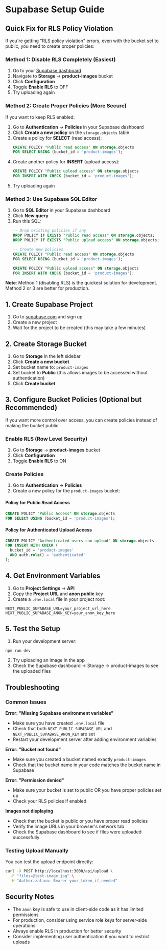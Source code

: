 # Supabase Setup Guide

## Quick Fix for RLS Policy Violation

If you're getting "RLS policy violation" errors, even with the bucket set to public, you need to create proper policies:

### Method 1: Disable RLS Completely (Easiest)

1. Go to your [Supabase dashboard](https://supabase.com)
2. Navigate to **Storage** → **product-images** bucket
3. Click **Configuration**
4. Toggle **Enable RLS** to OFF
5. Try uploading again

### Method 2: Create Proper Policies (More Secure)

If you want to keep RLS enabled:

1. Go to **Authentication** → **Policies** in your Supabase dashboard
2. Click **Create a new policy** on the `storage.objects` table
3. Create a policy for **SELECT** (read access):
   ```sql
   CREATE POLICY "Public read access" ON storage.objects
   FOR SELECT USING (bucket_id = 'product-images');
   ```
4. Create another policy for **INSERT** (upload access):
   ```sql
   CREATE POLICY "Public upload access" ON storage.objects
   FOR INSERT WITH CHECK (bucket_id = 'product-images');
   ```
5. Try uploading again

### Method 3: Use Supabase SQL Editor

1. Go to **SQL Editor** in your Supabase dashboard
2. Click **New query**
3. Run this SQL:
   ```sql
   -- Drop existing policies if any
   DROP POLICY IF EXISTS "Public read access" ON storage.objects;
   DROP POLICY IF EXISTS "Public upload access" ON storage.objects;
   
   -- Create new policies
   CREATE POLICY "Public read access" ON storage.objects
   FOR SELECT USING (bucket_id = 'product-images');
   
   CREATE POLICY "Public upload access" ON storage.objects
   FOR INSERT WITH CHECK (bucket_id = 'product-images');
   ```

**Note**: Method 1 (disabling RLS) is the quickest solution for development. Method 2 or 3 are better for production.

## 1. Create Supabase Project

1. Go to [supabase.com](https://supabase.com) and sign up
2. Create a new project
3. Wait for the project to be created (this may take a few minutes)

## 2. Create Storage Bucket

1. Go to **Storage** in the left sidebar
2. Click **Create a new bucket**
3. Set bucket name to: `product-images`
4. Set bucket to **Public** (this allows images to be accessed without authentication)
5. Click **Create bucket**

## 3. Configure Bucket Policies (Optional but Recommended)

If you want more control over access, you can create policies instead of making the bucket public:

### Enable RLS (Row Level Security)
1. Go to **Storage** → **product-images** bucket
2. Click **Configuration**
3. Toggle **Enable RLS** to ON

### Create Policies
1. Go to **Authentication** → **Policies**
2. Create a new policy for the `product-images` bucket:

#### Policy for Public Read Access
```sql
CREATE POLICY "Public Access" ON storage.objects
FOR SELECT USING (bucket_id = 'product-images');
```

#### Policy for Authenticated Upload Access
```sql
CREATE POLICY "Authenticated users can upload" ON storage.objects
FOR INSERT WITH CHECK (
  bucket_id = 'product-images' 
  AND auth.role() = 'authenticated'
);
```

## 4. Get Environment Variables

1. Go to **Project Settings** → **API**
2. Copy the **Project URL** and **anon public** key
3. Create a `.env.local` file in your project root:

```env
NEXT_PUBLIC_SUPABASE_URL=your_project_url_here
NEXT_PUBLIC_SUPABASE_ANON_KEY=your_anon_key_here
```

## 5. Test the Setup

1. Run your development server:
```bash
npm run dev
```

2. Try uploading an image in the app
3. Check the Supabase dashboard → Storage → product-images to see the uploaded files

## Troubleshooting

### Common Issues

**Error: "Missing Supabase environment variables"**
- Make sure you have created `.env.local` file
- Check that both `NEXT_PUBLIC_SUPABASE_URL` and `NEXT_PUBLIC_SUPABASE_ANON_KEY` are set
- Restart your development server after adding environment variables

**Error: "Bucket not found"**
- Make sure you created a bucket named exactly `product-images`
- Check that the bucket name in your code matches the bucket name in Supabase

**Error: "Permission denied"**
- Make sure your bucket is set to public OR you have proper policies set up
- Check your RLS policies if enabled

**Images not displaying**
- Check that the bucket is public or you have proper read policies
- Verify the image URLs in your browser's network tab
- Check the Supabase dashboard to see if files were uploaded successfully

### Testing Upload Manually

You can test the upload endpoint directly:

```bash
curl -X POST http://localhost:3000/api/upload \
  -F "files=@test-image.jpg" \
  -H "Authorization: Bearer your_token_if_needed"
```

## Security Notes

- The `anon` key is safe to use in client-side code as it has limited permissions
- For production, consider using service role keys for server-side operations
- Always enable RLS in production for better security
- Consider implementing user authentication if you want to restrict uploads
